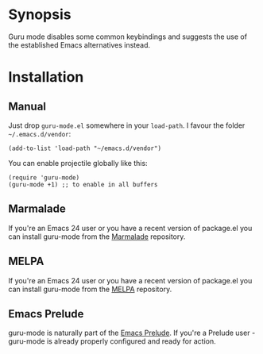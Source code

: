# Synopsis

Guru mode disables some common keybindings and suggests the use of the established Emacs alternatives instead.

# Installation

## Manual
Just drop `guru-mode.el` somewhere in your `load-path`. I favour the
folder `~/.emacs.d/vendor`:

```
(add-to-list 'load-path "~/emacs.d/vendor")
```

You can enable projectile globally like this:

```
(require 'guru-mode)
(guru-mode +1) ;; to enable in all buffers
```

## Marmalade

If you're an Emacs 24 user or you have a recent version of package.el
you can install guru-mode from the [Marmalade](http://marmalade-repo.org/) repository.

## MELPA

If you're an Emacs 24 user or you have a recent version of package.el
you can install guru-mode from the [MELPA](http://melpa.milkbox.net/) repository.

## Emacs Prelude

guru-mode is naturally part of the
[Emacs Prelude](https://github.com/bbatsov/prelude). If you're a Prelude
user - guru-mode is already properly configured and ready for
action.
